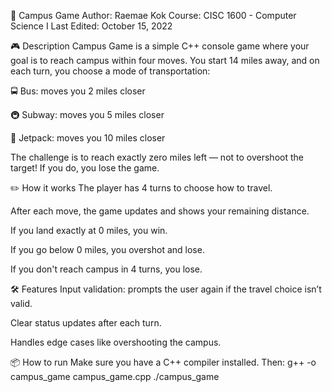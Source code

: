 🏫 Campus Game
Author: Raemae Kok
Course: CISC 1600 - Computer Science I
Last Edited: October 15, 2022

🎮 Description
Campus Game is a simple C++ console game where your goal is to reach campus within four moves. You start 14 miles away, and on each turn, you choose a mode of transportation:

🚍 Bus: moves you 2 miles closer

🚇 Subway: moves you 5 miles closer

🚀 Jetpack: moves you 10 miles closer

The challenge is to reach exactly zero miles left — not to overshoot the target! If you do, you lose the game.

✏️ How it works
The player has 4 turns to choose how to travel.

After each move, the game updates and shows your remaining distance.

If you land exactly at 0 miles, you win.

If you go below 0 miles, you overshot and lose.

If you don't reach campus in 4 turns, you lose.

🛠️ Features
Input validation: prompts the user again if the travel choice isn’t valid.

Clear status updates after each turn.

Handles edge cases like overshooting the campus.

📦 How to run
Make sure you have a C++ compiler installed. Then:
g++ -o campus_game campus_game.cpp
./campus_game
